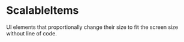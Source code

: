 # ScalableItems
UI elements that proportionally change their size to fit the screen size without line of code.
